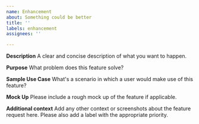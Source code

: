 ```yaml
---
name: Enhancement
about: Something could be better
title: ''
labels: enhancement
assignees: ''

---
```


**Description**
A clear and concise description of what you want to happen.

**Purpose**
What problem does this feature solve?

**Sample Use Case**
What's a scenario in which a user would make use of this feature?

**Mock Up**
Please include a rough mock up of the feature if applicable.

**Additional context**
Add any other context or screenshots about the feature request here. Please also add a label with the appropriate priority.
